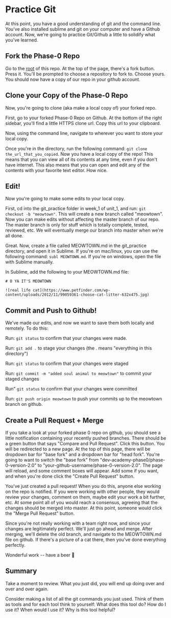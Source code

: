 # Practice Git

At this point, you have a good understanding of git and the command line. You've also installed sublime and git on your computer and have a Github account. Now, we're going to practice Git/Github a little to solidify what you've learned.

## Fork the Phase-0 Repo 

Go to the [root](../../../../..) of this repo. At the top of the page, there's a fork button. Press it. You'll be prompted to choose a repository to fork to. Choose yours. You should now have a copy of our repo in your github account. 

## Clone your Copy of the Phase-0 Repo

Now, you're going to clone (aka make a local copy of) your forked repo.

First, go to your forked Phase-0 Repo on Github. At the bottom of the right sidebar, you'll find a little HTTPS clone url. Copy this url to your clipboard. 

Now, using the command line, navigate to wherever you want to store your local copy. 

Once you're in the directory, run the following command: ``` git clone the_url_that_you_copied ```. Now you have a local copy of the repo! This means that you can view all of its contents at any time, even if you don't have internet. This also means that you can open and edit any of the contents with your favorite text editor. How nice.

## Edit!

Now you're going to make some edits to your local copy. 

First, cd into the git_practice folder in week_1 of unit_1, and run: ```git checkout -b "meowtown"```. This will create a new branch called "meowtown". Now you can make edits without affecting the master branch of our repo. The master branch is only for stuff which is totally complete, tested, reviewed, etc. We will eventually merge our branch into master when we're all done. 

Great. Now, create a file called MEOWTOWN.md in the git_practice directory, and open it in Sublime. If you're on mac/linux, you can use the following command: ```subl MEOWTOWN.md```. If you're on windows, open the file with Sublime manually.

In Sublime, add the following to your MEOWTOWN.md file:
``` 
# O YA IT'S MEOWTOWN

![real life cat](https://www.petfinder.com/wp-content/uploads/2012/11/99059361-choose-cat-litter-632x475.jpg)
```

## Commit and Push to Github!
We've made our edits, and now we want to save them both locally and remotely. To do this:

Run: ```git status``` to confirm that your changes were made.

Run: ```git add .``` to stage your changes (the . means "everything in this directory")

Run: ```git status``` to confirm that your changes were staged

Run: ```git commit -m "added soul animal to meowtown"``` to commit your staged changes

Run" ```git status``` to confirm that your changes were committed

Run: ```git push origin meowtown``` to push your commits up to the meowtown branch on github.

## Create a Pull Request + Merge
If you take a look at your forked phase 0 repo on github, you should see a little notification containing your recently pushed branches. There should be a green button that says "Compare and Pull Request". Click this button. You will be redirected to a new page. At the top of this page, there will be dropdown bar for "base fork" and a dropdown bar for "head fork". You're going to want to switch the "base fork" from "dev-academy-phase0/phase-0-version-2.0" to "your-github-username/phase-0-version-2.0". The page will reload, and some comment boxes will appear. Add some if you want, and when you're done click the "Create Pull Request" button.

You've just created a pull request! When you do this, anyone else working on the repo is notified. If you were working with other people, they would review your changes, comment on them, maybe edit your work a bit further, etc. At some point all of you would reach a consensus, agreeing that the changes should be merged into master. At this point, someone would click the "Merge Pull Request" button. 

Since you're not really working with a team right now, and since your changes are legitimately perfect. We'll just go ahead and merge. After merging, we'll delete the old branch, and navigate to the MEOWTOWN.md file on github. If there's a picture of a cat there, then you've done everything perfectly.

Wonderful work -- have a beer :beer:

## Summary

Take a moment to review. What you just did, you will end up doing over and over and over again. 

Consider making a list of all the git commands you just used. Think of them as tools and for each tool think to yourself: What does this tool do? How do I use it? When would I use it? Why is this tool helpful?
 
